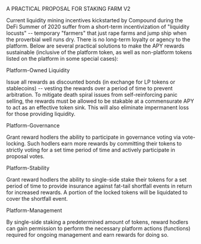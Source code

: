 A PRACTICAL PROPOSAL FOR STAKING FARM V2

Current liquidity mining incentives kickstarted by Compound during the DeFi Summer of 2020 suffer from a short-term incentivization of "liquidity locusts" -- temporary "farmers" that just rape farms and jump ship when the proverbial well runs dry.  There is no long-term loyalty or agency to the platform.  Below are several practical solutions to make the APY rewards sustainable (inclusive of the platform token, as well as non-platform tokens listed on the platform in some special cases):

Platform-Owned Liquidity

Issue all rewards as discounted bonds (in exchange for LP tokens or stablecoins) -- vesting the rewards over a period of time to prevent arbitration.  To mitigate death spiral issues from self-reinforcing panic selling, the rewards must be allowed to be stakable at a commensurate APY to act as an effective token sink.  This will also eliminate impermanent loss for those providing liquidity.

Platform-Governance

Grant reward hodlers the ability to participate in governance voting via vote-locking.  Such hodlers earn more rewards by committing their tokens to strictly voting for a set time period of time and actively participate in proposal votes.

Platform-Stability

Grant reward hodlers the ability to single-side stake their tokens for a set period of time to provide insurance against fat-tail shortfall events in return for increased rewards.  A portion of the locked tokens will be liquidated to cover the shortfall event.

Platform-Management

By single-side staking a predetermined amount of tokens, reward hodlers can gain permission to perform the necessary platform actions (functions) required for ongoing management and earn rewards for doing so.
